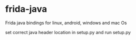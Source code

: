 # frida-java
Frida java bindings for linux, android, windows and mac Os


set correct java header location in setup.py and run setup.py
